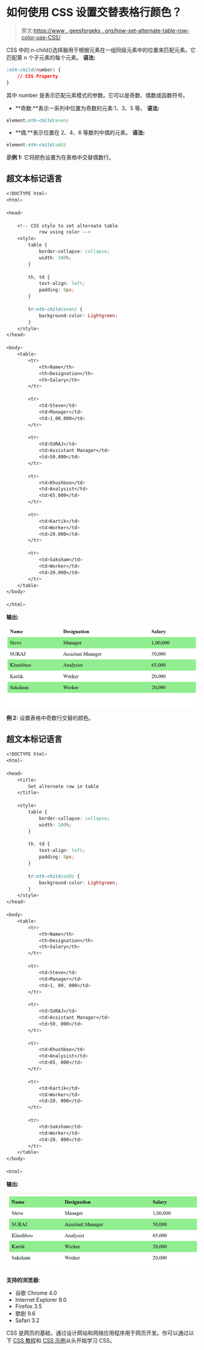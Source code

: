 # 如何使用 CSS 设置交替表格行颜色？

> 原文:[https://www . geesforgeks . org/how-set-alternate-table-row-color-use-CSS/](https://www.geeksforgeeks.org/how-to-set-alternate-table-row-color-using-css/)

CSS 中的:n-child()选择器用于根据元素在一组同级元素中的位置来匹配元素。它匹配第 n 个子元素的每个元素。
**语法:**

```css
:nth-child(number) {
    // CSS Property
}
```

其中 number 是表示匹配元素模式的参数。它可以是奇数、偶数或函数符号。

*   **奇数:**表示一系列中位置为奇数的元素:1、3、5 等。
    **语法:**

```css
element:nth-child(even)
```

*   **偶:**表示位置在 2、4、6 等数列中偶的元素。
    **语法:**

```css
element:nth-child(odd)
```

**示例 1:** 它将颜色设置为在表格中交替偶数行。

## 超文本标记语言

```css
<!DOCTYPE html>
<html>

<head>

    <!-- CSS style to set alternate table 
            row using color -->
    <style>
        table {
            border-collapse: collapse;
            width: 100%;
        }

        th, td {
            text-align: left;
            padding: 8px;
        }

        tr:nth-child(even) {
            background-color: Lightgreen;
        }
    </style>
</head>

<body>
    <table>
        <tr>
            <th>Name</th>
            <th>Designation</th>
            <th>Salary</th>
        </tr>

        <tr>
            <td>Steve</td>
            <td>Manager</td>
            <td>1,00,000</td>
        </tr>

        <tr>
            <td>SURAJ</td>
            <td>Assistant Manager</td>
            <td>50,000</td>
        </tr>

        <tr>
            <td>Khushboo</td>
            <td>Analysist</td>
            <td>65,000</td>
        </tr>

        <tr>
            <td>Kartik</td>
            <td>Worker</td>
            <td>20,000</td>
        </tr>

        <tr>
            <td>Saksham</td>
            <td>Worker</td>
            <td>20,000</td>
        </tr>
    </table>
</body>

</html>
```

**输出:**

![](img/6185a4119fa84e430c5160241a4f3715.png)

**例 2:** 设置表格中奇数行交替的颜色。

## 超文本标记语言

```css
<!DOCTYPE html>
<html>

<head>
    <title>
        Set alternate row in table
    </title>

    <style>
        table {
            border-collapse: collapse;
            width: 100%;
        }

        th, td {
            text-align: left;
            padding: 8px;
        }

        tr:nth-child(odd) {
            background-color: Lightgreen;
        }
    </style>
</head>

<body>
    <table>
        <tr>
            <th>Name</th>
            <th>Designation</th>
            <th>Salary</th>
        </tr>

        <tr>
            <td>Steve</td>
            <td>Manager</td>
            <td>1, 00, 000</td>
        </tr>

        <tr>
            <td>SURAJ</td>
            <td>Assistant Manager</td>
            <td>50, 000</td>
        </tr>

        <tr>
            <td>Khushboo</td>
            <td>Analysist</td>
            <td>65, 000</td>
        </tr>

        <tr>
            <td>Kartik</td>
            <td>Worker</td>
            <td>20, 000</td>
        </tr>

        <tr>
            <td>Saksham</td>
            <td>Worker</td>
            <td>20, 000</td>
        </tr>
    </table>
</body>    

<html>
```

**输出:**

![](img/6b11b80c022fc12ab3b80afbd6f1e6ed.png)

**支持的浏览器:**

*   谷歌 Chrome 4.0
*   Internet Explorer 9.0
*   Firefox 3.5
*   歌剧 9.6
*   Safari 3.2

CSS 是网页的基础，通过设计网站和网络应用程序用于网页开发。你可以通过以下 [CSS 教程](https://www.geeksforgeeks.org/css-tutorials/)和 [CSS 示例](https://www.geeksforgeeks.org/css-examples/)从头开始学习 CSS。
